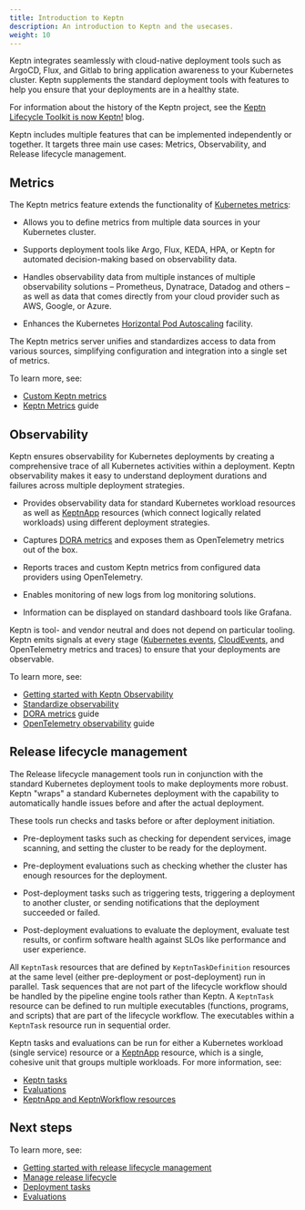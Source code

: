```yaml
---
title: Introduction to Keptn
description: An introduction to Keptn and the usecases.
weight: 10
---
```


Keptn integrates seamlessly with cloud-native deployment tools
such as ArgoCD, Flux, and Gitlab
to bring application awareness to your Kubernetes cluster.
Keptn supplements the standard deployment tools
with features to help you ensure that your deployments are in
a healthy state.

For information about the history of the Keptn project, see the
[Keptn Lifecycle Toolkit is now Keptn!](https://medium.com/keptn/keptn-lifecycle-toolkit-is-now-keptn-e0812217bf46)
blog.

Keptn includes multiple features
that can be implemented independently or together.
It targets three main use cases:
Metrics, Observability, and Release lifecycle management.

## Metrics

The Keptn metrics feature extends the functionality of
[Kubernetes metrics](https://kubernetes.io/docs/concepts/cluster-administration/system-metrics/):

* Allows you to define metrics
  from multiple data sources in your Kubernetes cluster.

* Supports deployment tools like Argo, Flux, KEDA, HPA, or
  Keptn for automated decision-making based on observability data.

* Handles observability data from multiple instances
  of multiple observability solutions
  – Prometheus, Dynatrace, Datadog and others –
  as well as data that comes directly from your cloud provider
  such as AWS, Google, or Azure.

* Enhances the Kubernetes
  [Horizontal Pod Autoscaling](https://kubernetes.io/docs/tasks/run-application/horizontal-pod-autoscale/)
  facility.

The Keptn metrics server unifies and standardizes
access to data from various sources,
simplifying configuration and integration into a single set of metrics.

To learn more, see:

* [Custom Keptn metrics](usecase_metrics.md)
* [Keptn Metrics](../implementing/evaluatemetrics.md) guide

## Observability

Keptn ensures observability for Kubernetes deployments
by creating a comprehensive trace
of all Kubernetes activities within a deployment.
Keptn observability makes it easy to understand
deployment durations and failures across multiple deployment strategies.

* Provides observability data for standard Kubernetes workload resources
  as well as
  [KeptnApp](https://lifecycle.keptn.sh/docs/yaml-crd-ref/app/)
  resources (which connect logically related workloads)
  using different deployment strategies.

* Captures
  [DORA metrics](../implementing/dora/)
  and exposes them as OpenTelemetry metrics out of the box.

* Reports traces and custom Keptn metrics from configured data providers
   using OpenTelemetry.

* Enables monitoring of new logs from log monitoring solutions.

* Information can be displayed on standard dashboard tools
  like Grafana.

Keptn is tool- and vendor neutral
and does not depend on particular tooling.
Keptn emits signals at every stage
([Kubernetes events](https://kubernetes.io/docs/reference/kubernetes-api/cluster-resources/event-v1/),
[CloudEvents](https://cloudevents.io/), and
OpenTelemetry metrics and traces)
to ensure that your deployments are observable.

To learn more, see:

* [Getting started with Keptn Observability](../getting-started)
* [Standardize observability](usecase-observability.md/)
* [DORA metrics](../implementing/dora) guide
* [OpenTelemetry observability](../implementing/otel.md) guide

## Release lifecycle management

The Release lifecycle management tools run in conjunction
with the standard Kubernetes deployment tools
to make deployments more robust.
Keptn "wraps" a standard Kubernetes deployment
with the capability to automatically handle issues
before and after the actual deployment.

These tools run checks and tasks before or after deployment initiation.

* Pre-deployment tasks such as checking for dependent services,
  image scanning, and setting the cluster to be ready for the deployment.

* Pre-deployment evaluations such as checking whether the cluster
  has enough resources for the deployment.

* Post-deployment tasks such as triggering tests,
  triggering a deployment to another cluster,
  or sending notifications that the deployment succeeded or failed.

* Post-deployment evaluations to evaluate the deployment,
  evaluate test results,
  or confirm software health against SLOs
  like performance and user experience.

All `KeptnTask` resources that are defined by `KeptnTaskDefinition` resources
at the same level (either pre-deployment or post-deployment) run in parallel.
Task sequences that are not part of the lifecycle workflow
should be handled by the pipeline engine tools rather than Keptn.
A `KeptnTask` resource can be defined to run multiple executables
(functions, programs, and scripts)
that are part of the lifecycle workflow.
The executables within a `KeptnTask` resource
run in sequential order.

Keptn tasks and evaluations can be run
for either a Kubernetes workload (single service) resource
or a
[KeptnApp](../yaml-crd-ref/app.md) resource,
which is a single, cohesive unit that groups multiple workloads.
For more information, see:

* [Keptn tasks](../implementing/tasks)
* [Evaluations](../implementing/evaluations.md)
* [KeptnApp and KeptnWorkflow resources](../architecture/keptn-apps)

## Next steps

To learn more, see:

* [Getting started with release lifecycle management](../tutorials/tasks/)
* [Manage release lifecycle](usecase-orchestrate.md)
* [Deployment tasks](../implementing/tasks)
* [Evaluations](../implementing/evaluations.md)
